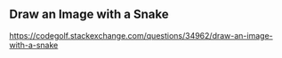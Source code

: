 ## Draw an Image with a Snake

https://codegolf.stackexchange.com/questions/34962/draw-an-image-with-a-snake
